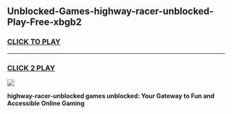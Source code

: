 
## Unblocked-Games-highway-racer-unblocked-Play-Free-xbgb2
<h3>
<a href="https://premium76.site?title=highway-racer-unblocked&ref=18A1">CLICK TO PLAY</a></h3>
<hr>

<h3>
<a href="https://premium76.site?title=highway-racer-unblocked&ref=18A1">CLICK 2 PLAY</a>
  
</h3>

<a href="https://premium76.site?title=highway-racer-unblocked&ref=18A1"><img src="https://clearcache.store/games.png"></a>


**highway-racer-unblocked games unblocked: Your Gateway to Fun and Accessible Online Gaming**
